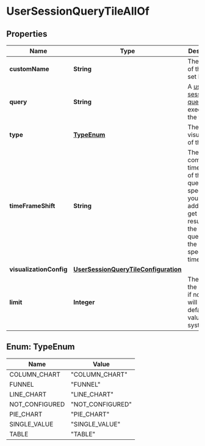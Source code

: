 

# UserSessionQueryTileAllOf


## Properties

| Name | Type | Description | Notes |
|------------ | ------------- | ------------- | -------------|
|**customName** | **String** | The name of the tile, set by user. |  [optional] |
|**query** | **String** | A [user session query](https://dt-url.net/dtusql) executed by the tile. |  [optional] |
|**type** | [**TypeEnum**](#TypeEnum) | The visualization of the tile. |  [optional] |
|**timeFrameShift** | **String** | The comparison timeframe of the query.    If specified, you additionally get the results of the same query with the specified time shift. |  [optional] |
|**visualizationConfig** | [**UserSessionQueryTileConfiguration**](UserSessionQueryTileConfiguration.md) |  |  [optional] |
|**limit** | **Integer** | The limit of the results, if not set will use the default value of the system |  [optional] |



## Enum: TypeEnum

| Name | Value |
|---- | -----|
| COLUMN_CHART | &quot;COLUMN_CHART&quot; |
| FUNNEL | &quot;FUNNEL&quot; |
| LINE_CHART | &quot;LINE_CHART&quot; |
| NOT_CONFIGURED | &quot;NOT_CONFIGURED&quot; |
| PIE_CHART | &quot;PIE_CHART&quot; |
| SINGLE_VALUE | &quot;SINGLE_VALUE&quot; |
| TABLE | &quot;TABLE&quot; |



